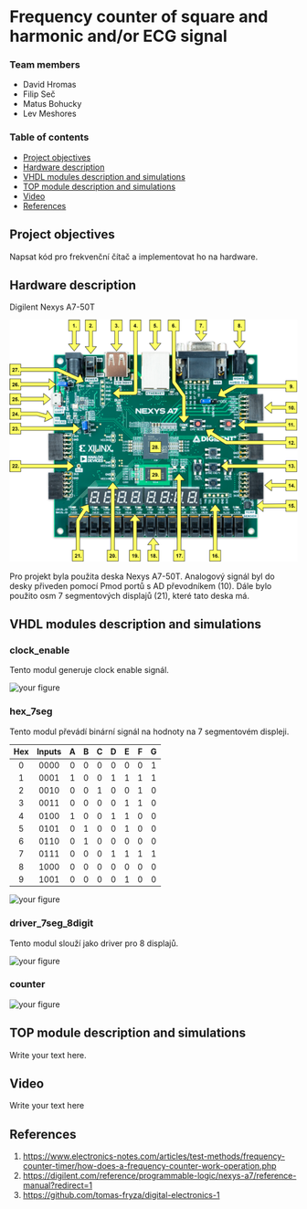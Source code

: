 # Frequency counter of square and harmonic and/or ECG signal


### Team members

* David Hromas 
* Filip Seč
* Matus Bohucky 
* Lev Meshores 

### Table of contents

* [Project objectives](#objectives)
* [Hardware description](#hardware)
* [VHDL modules description and simulations](#modules)
* [TOP module description and simulations](#top)
* [Video](#video)
* [References](#references)

<a name="objectives"></a>

## Project objectives

Napsat kód pro frekvenční čítač a implementovat ho na hardware. 



## Hardware description

<a name="hardware">Digilent Nexys A7-50T</a>

![your figure](https://github.com/davidhro/DE1_projekt/blob/main/projekt/dokumentace/nexys-a7-callout.png)

Pro projekt byla použita deska Nexys A7-50T. Analogový signál byl do desky přiveden pomocí Pmod portů s AD převodníkem (10).
Dále bylo použito osm 7 segmentových displajů (21), které tato deska má.

## VHDL modules description and simulations

### clock_enable
Tento modul generuje clock enable signál.

<a name="top"></a>


![your figure]()
### hex_7seg
Tento modul převádí binární signál na hodnoty na 7 segmentovém displeji.

   | **Hex** | **Inputs** | **A** | **B** | **C** | **D** | **E** | **F** | **G** |
   | :-: | :-: | :-: | :-: | :-: | :-: | :-: | :-: | :-: |
   | 0 | 0000 | 0 | 0 | 0 | 0 | 0 | 0 | 1 |
   | 1 | 0001 | 1 | 0 | 0 | 1 | 1 | 1 | 1 |
   | 2 | 0010 | 0  | 0 | 1 | 0 | 0  | 1 | 0 |
   | 3 | 0011 | 0 | 0 | 0 | 0 | 1 | 1 | 0 |
   | 4 | 0100 | 1 | 0 | 0 | 1 | 1 | 0 | 0 |
   | 5 | 0101 | 0 | 1 | 0 | 0 | 1 | 0 | 0 |
   | 6 | 0110 | 0 | 1 | 0 | 0 | 0 | 0 | 0 |
   | 7 | 0111 | 0 | 0 | 0 | 1 | 1 |  1| 1 |
   | 8 | 1000 | 0 | 0 | 0 | 0 | 0 | 0 | 0 |
   | 9 | 1001 | 0 | 0 | 0 | 0 | 1 | 0 | 0 |


<a name="top"></a>

![your figure]()
### driver_7seg_8digit
Tento modul slouží jako driver pro 8 displajů.

<a name="top"></a>
![your figure]()
### counter


<a name="top"></a>
![your figure]()
## TOP module description and simulations

Write your text here.

<a name="video"></a>

## Video

Write your text here

<a name="references"></a>

## References

1. https://www.electronics-notes.com/articles/test-methods/frequency-counter-timer/how-does-a-frequency-counter-work-operation.php
2. https://digilent.com/reference/programmable-logic/nexys-a7/reference-manual?redirect=1
3. https://github.com/tomas-fryza/digital-electronics-1
